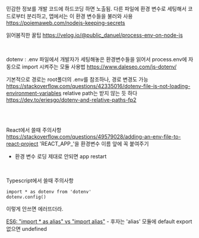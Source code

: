 민감한 정보를 개발 코드에 하드코딩 하면 노출됨.
다른 파일에 환경 변수로 세팅해서 코드로부터 분리하고, 앱에서는 이 환경 변수들을 불러와 사용
https://poiemaweb.com/nodejs-keeping-secrets

읽어봄직한 꿀팁
https://velog.io/@public_danuel/process-env-on-node-js

<br>

dotenv 
: .env 파일에서 개발자가 세팅해놓은 환경변수들을 읽어서 process.env에 자동으로 import 시켜주는 모듈 
사용법 https://www.daleseo.com/js-dotenv/

기본적으로 경로는 root폴더의 .env를 참조하나, 경로 변경도 가능
https://stackoverflow.com/questions/42335016/dotenv-file-is-not-loading-environment-variables
relative path는 받지 않는 듯 하다
https://dev.to/eriesgo/dotenv-and-relative-paths-fp2

<br><br>

React에서 쓸때 주의사항
https://stackoverflow.com/questions/49579028/adding-an-env-file-to-react-project
'REACT_APP_'을 환경변수 이름 앞에 꼭 붙여주기
+ 환경 변수 로딩 제대로 안되면 app restart

<br>

Typescript에서 쓸때 주의사항

```TS
import * as dotenv from 'dotenv'
dotenv.config()
```

이렇게 안쓰면 에러뜨더라.

[ES6: "import * as alias" vs "import alias"](https://stackoverflow.com/questions/45697628/es6-import-as-alias-vs-import-alias) - 후자는 'alias' 모듈에 default export 없으면 undefined
